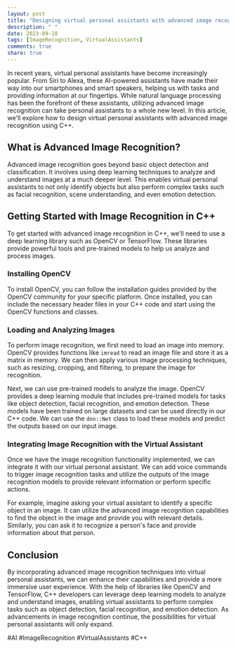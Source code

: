 ```yaml
---
layout: post
title: "Designing virtual personal assistants with advanced image recognition using C++"
description: " "
date: 2023-09-18
tags: [ImageRecognition, VirtualAssistants]
comments: true
share: true
---
```


In recent years, virtual personal assistants have become increasingly popular. From Siri to Alexa, these AI-powered assistants have made their way into our smartphones and smart speakers, helping us with tasks and providing information at our fingertips. While natural language processing has been the forefront of these assistants, utilizing advanced image recognition can take personal assistants to a whole new level. In this article, we'll explore how to design virtual personal assistants with advanced image recognition using C++.

## What is Advanced Image Recognition?

Advanced image recognition goes beyond basic object detection and classification. It involves using deep learning techniques to analyze and understand images at a much deeper level. This enables virtual personal assistants to not only identify objects but also perform complex tasks such as facial recognition, scene understanding, and even emotion detection.

## Getting Started with Image Recognition in C++

To get started with advanced image recognition in C++, we'll need to use a deep learning library such as OpenCV or TensorFlow. These libraries provide powerful tools and pre-trained models to help us analyze and process images.

### Installing OpenCV

To install OpenCV, you can follow the installation guides provided by the OpenCV community for your specific platform. Once installed, you can include the necessary header files in your C++ code and start using the OpenCV functions and classes.

### Loading and Analyzing Images

To perform image recognition, we first need to load an image into memory. OpenCV provides functions like `imread` to read an image file and store it as a matrix in memory. We can then apply various image processing techniques, such as resizing, cropping, and filtering, to prepare the image for recognition.

Next, we can use pre-trained models to analyze the image. OpenCV provides a deep learning module that includes pre-trained models for tasks like object detection, facial recognition, and emotion detection. These models have been trained on large datasets and can be used directly in our C++ code. We can use the `dnn::Net` class to load these models and predict the outputs based on our input image.

### Integrating Image Recognition with the Virtual Assistant

Once we have the image recognition functionality implemented, we can integrate it with our virtual personal assistant. We can add voice commands to trigger image recognition tasks and utilize the outputs of the image recognition models to provide relevant information or perform specific actions.

For example, imagine asking your virtual assistant to identify a specific object in an image. It can utilize the advanced image recognition capabilities to find the object in the image and provide you with relevant details. Similarly, you can ask it to recognize a person's face and provide information about that person.

## Conclusion

By incorporating advanced image recognition techniques into virtual personal assistants, we can enhance their capabilities and provide a more immersive user experience. With the help of libraries like OpenCV and TensorFlow, C++ developers can leverage deep learning models to analyze and understand images, enabling virtual assistants to perform complex tasks such as object detection, facial recognition, and emotion detection. As advancements in image recognition continue, the possibilities for virtual personal assistants will only expand.

#AI #ImageRecognition #VirtualAssistants #C++
